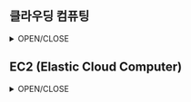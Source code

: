 ## 클라우딩 컴퓨팅
<details>
<summary>OPEN/CLOSE</summary>

### 배포 모델
 - 클라우드 기반 배포
 - 온프레미스 배포
 - 하이브리드 배포

### 클라우드 컴퓨팅 이점
 - 선행 비용을 가변 비용으로 대체
 - 데이터 센터 운영 및 유지 관리에 비용 투자 불필요
 - 용량 추정 불필요
 - 규모의 경제로 얻게 되는 이점
 - 속도 및 민첩성 향상
 - 몇 분 만에 전 세계에 배포
 </details>

## EC2 (Elastic Cloud Computer)
<details>
<summary>OPEN/CLOSE</summary>

### EC2 인스턴스 유형
 - 범용
 - 컴퓨팅 최적화
 - 메모리 최적화
 - 엑셀레이티드 컴퓨팅
 - 스토리지 최적화

### EC2 요금
 - 온디맨드
 - Amazon EC2 Savings Plans
 - 예약 인스턴스
 - 스팟 인스턴스
 - 전용 호스트

### EC2 확장
 - Amazon EC2 Auto Scaling
 - Elastic Load Balancing
 - Amazon Simple Notification Service (SNS)
 - Amazon Simple Queue Service (SQS)
 - 서버리스 컴퓨팅 (AWS Lambda)
 - 컨테이너
    - Amazon Elastic Container Service (ESC)
    - Amazon Elastic Kubernetes Service (EKS)
    + AWS Fargate
 </details>
